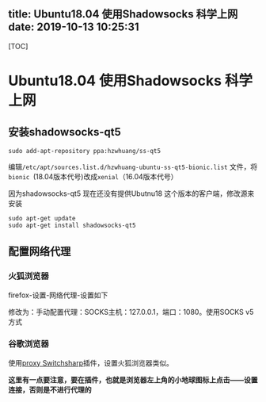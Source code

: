 title: Ubuntu18.04 使用Shadowsocks 科学上网
date: 2019-10-13 10:25:31
---
[TOC]

<!-- toc -->

# Ubuntu18.04 使用Shadowsocks 科学上网

## 安装shadowsocks-qt5

````
sudo add-apt-repository ppa:hzwhuang/ss-qt5
````

编辑`/etc/apt/sources.list.d/hzwhuang-ubuntu-ss-qt5-bionic.list` 文件，将`bionic `(18.04版本代号)改成`xenial`（16.04版本代号）

因为shadowsocks-qt5 现在还没有提供Ubutnu18 这个版本的客户端，修改源来安装

```
sudo apt-get update
sudo apt-get install shadowsocks-qt5 
```



## 配置网络代理

### 火狐浏览器

firefox-设置-网络代理-设置如下

修改为：手动配置代理：SOCKS主机：127.0.0.1，端口：1080。使用SOCKS v5方式



### 谷歌浏览器

使用[proxy Switchsharp](https://www.switchysharp.com/file/switchysharp-v1.10.4.zip)插件，设置火狐浏览器类似。

**这里有一点要注意，要在插件，也就是浏览器左上角的小地球图标上点击——设置连接，否则是不进行代理的**